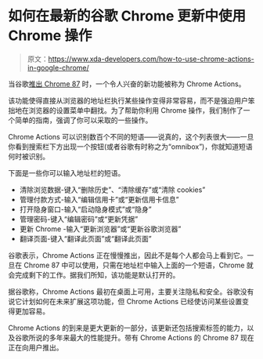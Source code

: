 # 如何在最新的谷歌 Chrome 更新中使用 Chrome 操作

> 原文：<https://www.xda-developers.com/how-to-use-chrome-actions-in-google-chrome/>

当谷歌[推出 Chrome 87](https://www.xda-developers.com/google-chrome-87-performance-improvements-tab-search/) 时，一个令人兴奋的新功能被称为 Chrome Actions。

该功能使得直接从浏览器的地址栏执行某些操作变得非常容易，而不是强迫用户笨拙地在浏览器的设置菜单中翻找。为了帮助你利用 Chrome 操作，我们制作了一个简单的指南，强调了你可以采取的一些操作。

Chrome Actions 可以识别数百个不同的短语——说真的，这个列表很大——一旦你看到搜索栏下方出现一个按钮(或者谷歌有时称之为“omnibox”)，你就知道短语何时被识别。

下面是一些你可以输入地址栏的短语。

*   清除浏览数据-键入“删除历史”、“清除缓存”或“清除 cookies”
*   管理付款方式-输入“编辑信用卡”或“更新信用卡信息”
*   打开隐身窗口-输入“启动隐身模式”或“隐身”
*   管理密码-键入“编辑密码”或“更新凭据”
*   更新 Chrome -输入“更新浏览器”或“更新谷歌浏览器”
*   翻译页面-键入“翻译此页面”或“翻译此页面”

谷歌表示，Chrome Actions 正在慢慢推出，因此不是每个人都会马上看到它。一旦在 Chrome 87 中可以使用，只需在地址栏中输入上面的一个短语，Chrome 就会完成剩下的工作。据我们所知，该功能是默认打开的。

据谷歌称，Chrome Actions 最初在桌面上可用，主要关注隐私和安全。谷歌没有说它计划如何在未来扩展这项功能，但 Chrome Actions 已经使访问某些设置变得更加容易。

Chrome Actions 的到来是更大更新的一部分，该更新还包括搜索标签的能力，以及谷歌所说的多年来最大的性能提升。带有 Chrome Actions 的 Chrome 87 现在正在向用户推出。